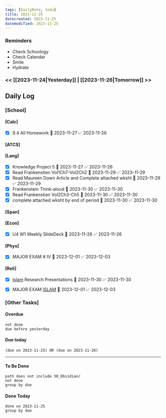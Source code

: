 ```yaml
---
tags: [DailyNote, todo]
title: 2023-11-25
datecreated: 2023-11-25
datemodified: 2023-11-25
---
```


### Reminders
- Check Schoology
- Check Calendar
- Smile
- Hydrate

### << [[2023-11-24|Yesterday]] | [[2023-11-26|Tomorrow]] >>

## Daily Log

### [School]

#### [Calc]

- [x] 9.4 All Homework 📅 2023-11-27 ✅ 2023-11-26

#### [ATCS]

#### [Lang]

- [x] Knowledge Project 5 📅 2023-11-27 ✅ 2023-11-26
- [x] Read Frankenstien Vol1Ch7-Vol2Ch2 📅 2023-11-29 ✅ 2023-11-29
- [x] Read Maureen Down Article and Complete attached wksht 📅 2023-11-29 ✅ 2023-11-29
- [x] Frankenstein Think-aloud 📅 2023-11-30 ✅ 2023-11-30
- [x] Read Frankenstien Vol2Ch3-Ch5 📅 2023-11-30 ✅ 2023-11-30
- [x] complete attached wksht by end of period 📅 2023-11-30 ✅ 2023-11-30

#### [Span]

#### [Econ]

- [x] U4 W1 Weekly SlideDeck 📅 2023-11-26 ✅ 2023-11-26

#### [Phys]

- [x] MAJOR EXAM # IV 📅 2023-12-01 ✅ 2023-12-03

#### [Reli]

- [x] [Islam](80_Learning_Education/81_High_School/81.10_Junior_Year/81.17_1_World_Religions/Islam/Islam.md) Research Presentations 📅 2023-11-30 ✅ 2023-11-30
- [x] MAJOR EXAM [ISLAM](80_Learning_Education/81_High_School/81.10_Junior_Year/81.17_1_World_Religions/Islam/Islam.md) 📅 2023-12-01 ✅ 2023-12-03


### [Other Tasks]

#### Overdue
```tasks
not done
due before yesterday
```
#### Due today

```tasks
(due on 2023-11-25) OR (due on 2023-11-26) 

```
---
#### To Be Done

```tasks
path does not include 30_Obsidian/
not done
group by due
```

#### Done Today

```tasks
done on 2023-11-25
group by due
```